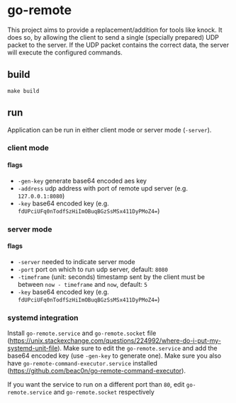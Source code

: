 # go-remote
This project aims to provide a replacement/addition for tools like knock.
It does so, by allowing the client to send a single (specially prepared) UDP packet to the server.
If the UDP packet contains the correct data, the server will execute the configured commands.

## build
```
make build
```

## run
Application can be run in either client mode or server mode (`-server`).

### client mode
#### flags
- `-gen-key` generate base64 encoded aes key
- `-address` udp address with port of remote upd server (e.g. `127.0.0.1:8080`)
- `-key` base64 encoded key (e.g. `fdUPciUFq0nTodfSzHiImOBuqBGzSsMSx411DyPMoZ4=`)

### server mode
#### flags
- `-server` needed to indicate server mode
- `-port` port on which to run udp server, default: `8080`
- `-timeframe` (unit: seconds) timestamp sent by the client must be between `now - timeframe` and `now`, default: `5`
- `-key` base64 encoded key (e.g. `fdUPciUFq0nTodfSzHiImOBuqBGzSsMSx411DyPMoZ4=`)

### systemd integration
Install `go-remote.service` and `go-remote.socket` file (https://unix.stackexchange.com/questions/224992/where-do-i-put-my-systemd-unit-file).
Make sure to edit the `go-remote.service` and add the base64 encoded key (use `-gen-key` to generate one).
Make sure you also have `go-remote-command-executor.service` installed (https://github.com/beac0n/go-remote-command-executor).

If you want the service to run on a different port than `80`, edit `go-remote.service` and `go-remote.socket` respectively
